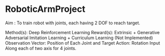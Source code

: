 # RoboticArmProject

Aim : To train robot with joints, each having 2 DOF to reach target.

Method(s): Deep Reinforcement Learning
Reward(s): Extrinsic + Generative Adversarial Imitation Learning + Curriculum Learning (Not Implemented)
Observation Vector:
  Position of Each Joint and Target
Action:
  Rotation Input Along each of two axis for 4 joints.
  
 
